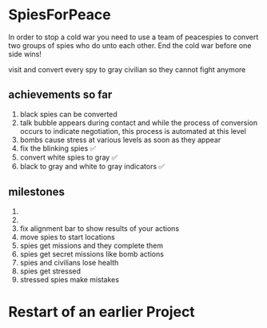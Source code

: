 # SpiesForPeace
In order to stop a cold war you need to use a team of peacespies to convert two groups of 
spies who do unto each other. End the cold war before one side wins!

visit and convert every spy to gray civilian so they cannot fight anymore

## achievements so far
1. black spies can be converted
2. talk bubble appears during contact and while the process of conversion occurs
    to indicate negotiation, this process is automated at this level
3. bombs cause stress at various levels as soon as they appear
4. fix the blinking spies  ✅
5. convert white spies to gray ✅
6. black to gray and white to gray indicators ✅

## milestones
1. 
2. 
3. fix alignment bar to show results of your actions
4. move spies to start locations
5. spies get missions and they complete them
6. spies get secret missions like bomb actions
7. spies and civilians lose health
8. spies get stressed 
9. stressed spies make mistakes 


# Restart of an earlier Project
